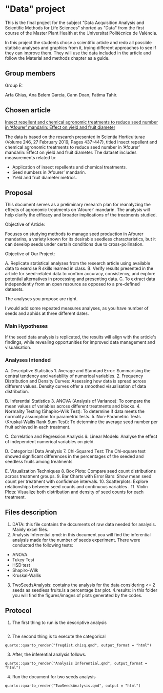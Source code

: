 # "Data" project

This is the final project for the subject "Data Acquisition Analysis and Scientific Methods for Life Sciences" shorted as "Data" from the first course of the Master Plant Health at the Universitat Politècnica de València.

In this project the students chose a scientific article and redo all possible statistic analyses and graphics from it, trying different approaches to see if they can improve them. They will use the data included in the article and follow the Material and methods chapter as a guide.

## Group members

Group E: 

Arfa Ghias, Ana Belem Garcia, Cann Doan, Fatima Tahir.

## Chosen article

[Insect repellent and chemical agronomic treatments to reduce seed number in ‘Afourer’ mandarin: Effect on yield and fruit diameter](https://www.sciencedirect.com/science/article/pii/S0304423818308069)

The data is based on the research presented in Scientia Horticulturae (Volume 246, 27 February 2019, Pages 437-447), titled Insect repellent and chemical agronomic treatments to reduce seed number in ‘Afourer’ mandarin: Effect on yield and fruit diameter. The dataset includes measurements related to:
- Application of insect repellents and chemical treatments.
- Seed numbers in ‘Afourer’ mandarin.
- Yield and fruit diameter metrics.

## Proposal

This document serves as a preliminary research plan for reanalyzing the effects of agronomic treatments on ‘Afourer’ mandarin. The analysis will help clarify the efficacy and broader implications of the treatments studied.

Objective of Article: 

Focuses on studying methods to manage seed production in Afourer mandarins, a variety known for its desirable seedless characteristics, but it can develop seeds under certain conditions due to cross-pollination.

Objective of Our Project:

A. Replicate statistical analyses from the research article using available data to exercise R skills learned in class. 
B. Verify results presented in the article for seed-related data to confirm accuracy, consistency, and explore potential alternatives in processing and presenting data. 
C. To extract data independently from an open resource as opposed to a pre-defined datasets. 

The analyses you propose are right.

I would add some repeated measures analyses, as you have number of seeds and aphids at three different dates. 

### Main Hypotheses

If the seed data analysis is replicated, the results will align with the article's findings, while revealing opportunities for improved data management and visualisation. 

### Analyses Intended

A.  Descriptive Statistics
     1. Average and Standard Error: Summarising the central tendency and variability of numerical variables.
     2. Frequency Distribution and Density Curves: Assessing how data is spread across different values. Density curves offer a smoothed visualisation of data distribution.

B.  Inferential Statistics
    3. ANOVA (Analysis of Variance): To compare the mean values of variables across different treatments and blocks.
    4. Normality Testing (Shapiro-Wilk Test): To determine if data meets the normality assumption for parametric tests.
    5. Non-Parametric Tests (Kruskal-Wallis Rank Sum Test): To determine the average seed number per fruit achieved in each treatment.

C.  Correlation and Regression Analysis
    6. Linear Models: Analyse the effect of independent numerical variables on yield.

D.  Categorical Data Analysis
    7. Chi-Squared Test: The Chi-square test showed significant differences in the percentages of the seeded and seedless fruits among treatments

E.  Visualization Techniques
    8.  Box Plots: Compare seed count distributions across treatment groups. 
    9. Bar Charts with Error Bars: Show mean seed count per treatment with confidence intervals. 
    10. Scatterplots: Explore relationships between seed counts and continuous variables .
    11. Violin Plots: Visualize both distribution and density of seed counts for each treatment.

## Files description
1. DATA: this file contains the documents of raw data needed for analysis. Mainly excel files. 
2. Analysis Inferential.qmd: in this document you will find the inferential analysis made for the number of seeds experiment. There were conducted the following tests:
  - ANOVA
  - Tukey Test
  - HSD test
  - Shapiro-Wilk
  - Kruskal-Wallis
3. TwoSeedsAnalysis: contains the analysis for the data considering <= 2 seeds as seedless fruits.Is a percentage bar plot. 
4.results: in this folder you will find the figures/images of plots generated by the codes.


## Protocol

1. The first thing to run is the descriptive analysis

```

```

2. The second thing is to execute the categorical
```
quarto::quarto_render("freqdist.chisq.qmd", output_format = "html")
```


3. After, the inferential analysis follows. 
```
quarto::quarto_render("Analysis Inferential.qmd", output_format = "html")
```

4. Run the document for two seeds analysis
```
quarto::quarto_render("TwoSeedsAnalysis.qmd", output = "html")

```